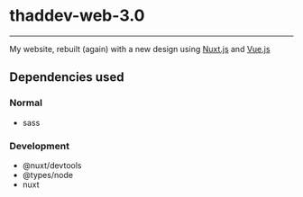# thaddev-web-3.0
---
My website, rebuilt (again) with a new design using [Nuxt.js](https://nuxt.com/) and [Vue.js](https://vuejs.org/)

## Dependencies used
### Normal
* sass
### Development
* @nuxt/devtools
* @types/node
* nuxt
